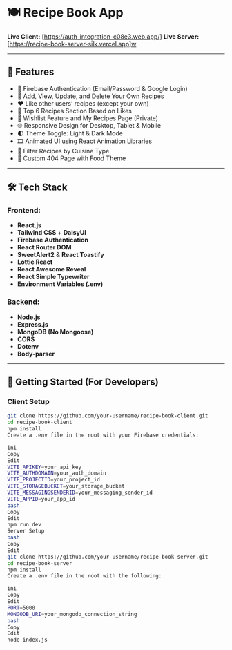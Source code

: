 # 🍽️ Recipe Book App

**Live Client:** [https://auth-integration-c08e3.web.app/] 
**Live Server:** [https://recipe-book-server-silk.vercel.app]w

---

## 🚀 Features

- 🔐 Firebase Authentication (Email/Password & Google Login)
- 🧾 Add, View, Update, and Delete Your Own Recipes
- ❤️ Like other users’ recipes (except your own)
- 🌟 Top 6 Recipes Section Based on Likes
- 📃 Wishlist Feature and My Recipes Page (Private)
- 🌐 Responsive Design for Desktop, Tablet & Mobile
- 🌓 Theme Toggle: Light & Dark Mode
- 🎞️ Animated UI using React Animation Libraries
- 🔎 Filter Recipes by Cuisine Type
- 🚫 Custom 404 Page with Food Theme

---

## 🛠️ Tech Stack

### Frontend:
- **React.js**
- **Tailwind CSS** + **DaisyUI**
- **Firebase Authentication**
- **React Router DOM**
- **SweetAlert2** & **React Toastify**
- **Lottie React**
- **React Awesome Reveal**
- **React Simple Typewriter**
- **Environment Variables (.env)**

### Backend:
- **Node.js**
- **Express.js**
- **MongoDB (No Mongoose)**
- **CORS**
- **Dotenv**
- **Body-parser**

---

## 🔧 Getting Started (For Developers)

### Client Setup

```bash
git clone https://github.com/your-username/recipe-book-client.git
cd recipe-book-client
npm install
Create a .env file in the root with your Firebase credentials:

ini
Copy
Edit
VITE_APIKEY=your_api_key
VITE_AUTHDOMAIN=your_auth_domain
VITE_PROJECTID=your_project_id
VITE_STORAGEBUCKET=your_storage_bucket
VITE_MESSAGINGSENDERID=your_messaging_sender_id
VITE_APPID=your_app_id
bash
Copy
Edit
npm run dev
Server Setup
bash
Copy
Edit
git clone https://github.com/your-username/recipe-book-server.git
cd recipe-book-server
npm install
Create a .env file in the root with the following:

ini
Copy
Edit
PORT=5000
MONGODB_URI=your_mongodb_connection_string
bash
Copy
Edit
node index.js

